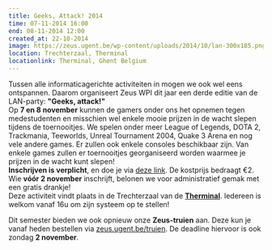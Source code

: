 ```yaml
---
title: Geeks, Attack! 2014
time: 07-11-2014 16:00
end: 08-11-2014 12:00
created_at: 22-10-2014
image: https://zeus.ugent.be/wp-content/uploads/2014/10/lan-300x185.png
location: Trechterzaal, Therminal
locationlink: Therminal, Ghent Belgium
---
```


Tussen alle informaticagerichte activiteiten in mogen we ook wel eens ontspannen. Daarom organiseert Zeus WPI dit jaar een derde editie van de LAN-party: **"Geeks, attack!"**<br>
Op **7 en 8 november** kunnen de gamers onder ons het opnemen tegen medestudenten en misschien wel enkele mooie prijzen in de wacht slepen tijdens de toernooitjes. We spelen onder meer League of Legends, DOTA 2, Trackmania, Teeworlds, Unreal Tournament 2004, Quake 3 Arena en nog vele andere games. Er zullen ook enkele consoles beschikbaar zijn. Van enkele games zullen er toernooitjes georganiseerd worden waarmee je prijzen in de wacht kunt slepen!<br>
**Inschrijven is verplicht**, en doe je via [deze link](https://zeus.ugent.be/lan/lan-praktisch/). De kostprijs bedraagt €2\. Wie **vóór 2 november** inschrijft, belonen we voor administratief gemak met een gratis drankje!<br>
Deze activiteit vindt plaats in de Trechterzaal van de **[Therminal](https://www.google.be/maps/place/De+Therminal,+Site+Sint-Pietersnieuwstraat,+9000+Gent,+België)**. Iedereen is welkom vanaf 16u om zijn systeem op te stellen!

Dit semester bieden we ook opnieuw onze **Zeus-truien** aan. Deze kun je vanaf heden bestellen via [zeus.ugent.be/truien](https://zeus.ugent.be/truien/). De deadline hiervoor is ook zondag **2 november**.
